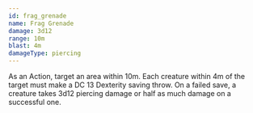 ```yaml
---
id: frag_grenade
name: Frag Grenade
damage: 3d12
range: 10m
blast: 4m
damageType: piercing
---
```

As an Action, target an area within 10m. Each creature within 4m of the target must make a DC 13 Dexterity saving throw.
On a failed save, a creature takes 3d12 piercing damage or half as much damage on a successful one.